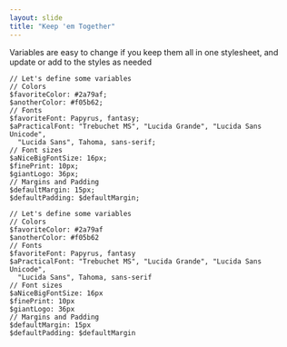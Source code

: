 ```yaml
---
layout: slide
title: "Keep 'em Together"
---
```


<div class="left-align">
<p>Variables are easy to change if you keep them all in one stylesheet, and update or add to the styles as needed</p>
<pre><code contenteditable class = "php">// Let's define some variables
// Colors
$favoriteColor: #2a79af;
$anotherColor: #f05b62;
// Fonts
$favoriteFont: Papyrus, fantasy;
$aPracticalFont: "Trebuchet MS", "Lucida Grande", "Lucida Sans Unicode",
  "Lucida Sans", Tahoma, sans-serif;
// Font sizes
$aNiceBigFontSize: 16px;
$finePrint: 10px;
$giantLogo: 36px;
// Margins and Padding
$defaultMargin: 15px;
$defaultPadding: $defaultMargin;</code></pre>
</div>

<aside class="notes">

<pre><code>// Let's define some variables
// Colors
$favoriteColor: #2a79af
$anotherColor: #f05b62
// Fonts
$favoriteFont: Papyrus, fantasy
$aPracticalFont: "Trebuchet MS", "Lucida Grande", "Lucida Sans Unicode",
  "Lucida Sans", Tahoma, sans-serif
// Font sizes
$aNiceBigFontSize: 16px
$finePrint: 10px
$giantLogo: 36px
// Margins and Padding
$defaultMargin: 15px
$defaultPadding: $defaultMargin</code></pre>

</aside>
